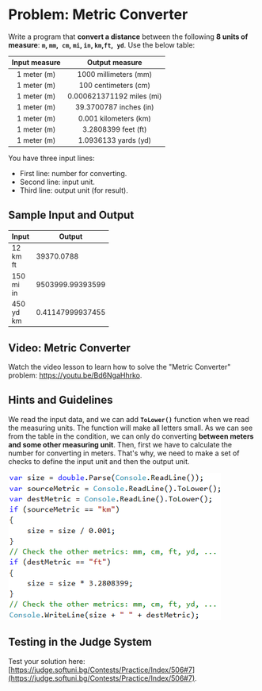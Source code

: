 # Problem: Metric Converter

Write a program that **convert a distance** between the following **8 units of measure**: **`m`, `mm`,` cm`, `mi`, `in`, `km`,` ft `,` yd`**. Use the below table:

| Input measure | Output measure |
| :-------------: | :--------------: |
| 1 meter (m) | 1000 millimeters (mm) |
| 1 meter (m) | 100 centimeters (cm) |
| 1 meter (m) | 0.000621371192 miles (mi) |
| 1 meter (m) | 39.3700787 inches (in) |
| 1 meter (m) | 0.001 kilometers (km) |
| 1 meter (m) | 3.2808399 feet (ft)  |
| 1 meter (m) | 1.0936133 yards (yd) |

You have three input lines:

- First line: number for converting.
- Second line: input unit.
- Third line: output unit (for result).

## Sample Input and Output

| Input | Output |
| --- | ---- |
| 12 <br>km <br>ft | 39370.0788 |
| 150 <br>mi <br>in | 9503999.99393599 |
| 450 <br>yd <br>km | 0.41147999937455 |

## Video: Metric Converter

Watch the video lesson to learn how to solve the "Metric Converter" problem: https://youtu.be/Bd6NgaHhrko.

## Hints and Guidelines

We read the input data, and we can add **`ToLower()`** function when we read the measuring units. The function will make all letters small. As we can see from the table in the condition, we can only do converting **between meters and some other measuring unit**. Then, first we have to calculate the number for converting in meters. That's why, we need to make a set of checks to define the input unit and then the output unit.

![](/assets/chapter-3-images/08.Metric-converter-01.png)

## Testing in the Judge System

Test your solution here: [https://judge.softuni.bg/Contests/Practice/Index/506#7](https://judge.softuni.bg/Contests/Practice/Index/506#7).
